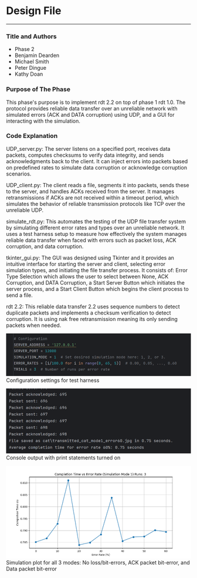 # Design File

---

### Title and Authors
* Phase 2
* Benjamin Dearden
* Michael Smith
* Peter Dingue
* Kathy Doan

### Purpose of The Phase
This phase's purpose is to implement rdt 2.2 on top of phase 1 rdt 1.0. The protocol provides reliable data transfer over an unreliable network with simulated errors (ACK and DATA corruption) using UDP, and a GUI for interacting with the simulation.



### Code Explanation
UDP_server.py: The server listens on a specified port, receives data packets, computes checksums to verify data integrity, and sends acknowledgments back to the client. It can inject errors into packets based on predefined rates to simulate data corruption or acknowledge corruption scenarios.

UDP_client.py: The client reads a file, segments it into packets, sends these to the server, and handles ACKs received from the server. It manages retransmissions if ACKs are not received within a timeout period, which simulates the behavior of reliable transmission protocols like TCP over the unreliable UDP.

simulate_rdt.py: This automates the testing of the UDP file transfer system by simulating different error rates and types over an unreliable network. It uses a test harness setup to measure how effectively the system manages reliable data transfer when faced with errors such as packet loss, ACK corruption, and data corruption.

tkinter_gui.py:  The GUI was designed using Tkinter and it provides an intuitive interface for starting the server and client, selecting error simulation types, and initiating the file transfer process. It consists of: Error Type Selection which allows the user to select between None, ACK Corruption, and DATA Corruption, a Start Server Button which initiates the server process, and a Start Client Button which begins the client process to send a file.

rdt 2.2: This reliable data transfer 2.2 uses sequence numbers to detect duplicate packets and implements a checksum verification to detect corruption. It is using nak free retransmission meaning its only sending packets when needed.

![alt text](harnessconfig.png)
Configuration settings for test harness

![alt text](simulationconsole.png)
Console output with print statements turned on

![alt text](simulationMode1plot.png)
Simulation plot for all 3 modes: No loss/bit-errors, ACK packet bit-error, and Data packet bit-error

